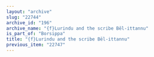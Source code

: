 ```yaml
---
layout: "archive"
slug: "22744"
archive_id: "196"
archive_name: "{f}Lurindu and the scribe Bēl-ittannu"
is_part_of: "Borsippa"
title: "{f}Lurindu and the scribe Bēl-ittannu"
previous_item: "22747"
---
```

